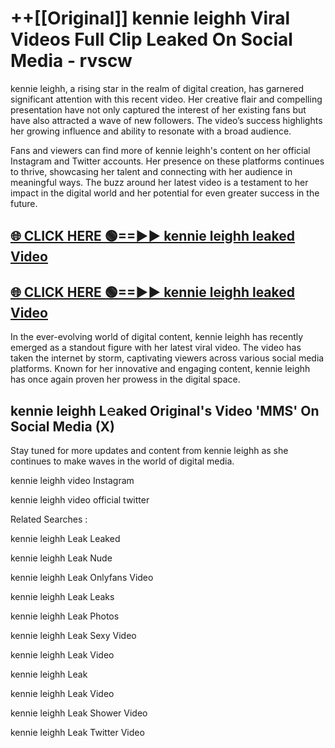 # ++[[Original]] kennie leighh Viral Videos Full Clip Leaked On Social Media - rvscw<br>

kennie leighh, a rising star in the realm of digital creation, has garnered significant attention with this recent video. Her creative flair and compelling presentation have not only captured the interest of her existing fans but have also attracted a wave of new followers. The video’s success highlights her growing influence and ability to resonate with a broad audience.

Fans and viewers can find more of kennie leighh's content on her official Instagram and Twitter accounts. Her presence on these platforms continues to thrive, showcasing her talent and connecting with her audience in meaningful ways. The buzz around her latest video is a testament to her impact in the digital world and her potential for even greater success in the future.


## [🌐 CLICK HERE 🟢==►► kennie leighh leaked Video ](https://onlyclips.site?title=kennie_leighh&ref=git)

## [🌐 CLICK HERE 🟢==►► kennie leighh leaked Video ](https://onlyclips.site?title=kennie_leighh&ref=git)


In the ever-evolving world of digital content, kennie leighh has recently emerged as a standout figure with her latest viral video. The video has taken the internet by storm, captivating viewers across various social media platforms. Known for her innovative and engaging content, kennie leighh has once again proven her prowess in the digital space.



## kennie leighh L𝚎aked Original's Video 'MMS' On Social Media (X)


Stay tuned for more updates and content from kennie leighh as she continues to make waves in the world of digital media.

kennie leighh video Instagram

kennie leighh video official twitter


Related Searches :

kennie leighh Leak Leaked

kennie leighh Leak Nude

kennie leighh Leak Onlyfans Video

kennie leighh Leak Leaks

kennie leighh Leak Photos

kennie leighh Leak Sexy Video

kennie leighh Leak Video

kennie leighh Leak

kennie leighh Leak Video

kennie leighh Leak Shower Video

kennie leighh Leak Twitter Video

